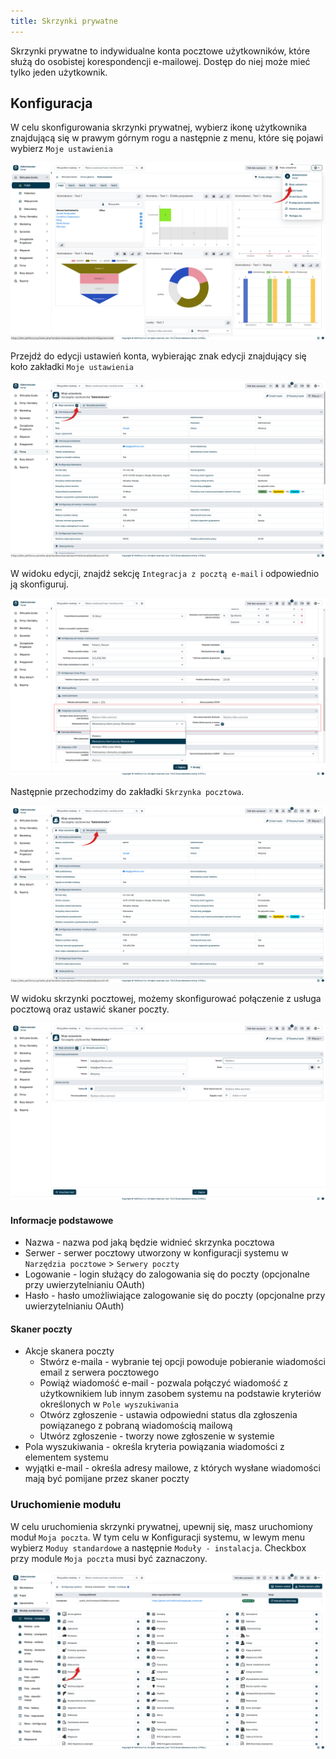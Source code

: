 ```yaml
---
title: Skrzynki prywatne
---
```


Skrzynki prywatne to indywidualne konta pocztowe użytkowników, które służą do osobistej korespondencji e-mailowej.
Dostęp do niej może mieć tylko jeden użytkownik.

## Konfiguracja

W celu skonfigurowania skrzynki prywatnej, wybierz ikonę użytkownika znajdującą się w prawym górnym rogu a następnie z menu, które się pojawi wybierz ```Moje ustawienia```

![private-1](private-1.jpg)

Przejdź do edycji ustawień konta, wybierając znak edycji znajdujący się koło zakładki ```Moje ustawienia```

![private-2](private-2.jpg)

W widoku edycji, znajdź sekcję ```Integracja z pocztą e-mail``` i odpowiednio ją skonfiguruj.

![private-3](private-3.jpg)

Następnie przechodzimy do zakładki ```Skrzynka pocztowa```.

![private-4](private-4.jpg)

W widoku skrzynki pocztowej, możemy skonfigurować połączenie z usługa pocztową oraz ustawić skaner poczty.

![private-5](private-5.jpg)

#### Informacje podstawowe
- Nazwa - nazwa pod jaką będzie widnieć skrzynka pocztowa
- Serwer - serwer pocztowy utworzony w konfiguracji systemu w ```Narzędzia pocztowe``` > ```Serwery poczty```
- Logowanie - login służący do zalogowania się do poczty (opcjonalne przy uwierzytelnianiu OAuth)
- Hasło - hasło umożliwiające zalogowanie się do poczty (opcjonalne przy uwierzytelnianiu OAuth)

#### Skaner poczty 
- Akcje skanera poczty
    - Stwórz e-maila - wybranie tej opcji powoduje pobieranie wiadomości email z serwera pocztowego
    - Powiąż wiadomość e-mail - pozwala połączyć wiadomość z użytkownikiem lub innym zasobem systemu na podstawie kryteriów określonych w ```Pole wyszukiwania```
    - Otwórz zgłoszenie - ustawia odpowiedni status dla zgłoszenia powiązanego z pobraną wiadomością mailową
    - Utwórz zgłoszenie - tworzy nowe zgłoszenie w systemie
- Pola wyszukiwania - określa kryteria powiązania wiadomości z elementem systemu
- wyjątki e-mail - określa adresy mailowe, z których wysłane wiadomości mają być pomijane przez skaner poczty

### Uruchomienie modułu 

W celu uruchomienia skrzynki prywatnej, upewnij się, masz uruchomiony moduł ```Moja poczta```. W tym celu w Konfiguracji systemu, w lewym menu wybierz ```Moduy standardowe``` a następnie ```Moduły - instalacja```. 
Checkbox przy module ```Moja poczta``` musi być zaznaczony.

![private-6](private-6.jpg)




